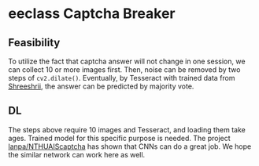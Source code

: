 # eeclass Captcha Breaker

## Feasibility

To utilize the fact that captcha answer will not change in one session, we can collect 10 or more images first. Then, noise can be removed by two steps of `cv2.dilate()`. Eventually, by Tesseract with trained data from [Shreeshrii](https://github.com/Shreeshrii), the answer can be predicted by majority vote. 

## DL

The steps above require 10 images and Tesseract, and loading them take ages. Trained model for this specific purpose is needed. The project [lanpa/NTHUAIScaptcha](https://github.com/lanpa/NTHUAIScaptcha) has shown that CNNs can do a great job. We hope the similar network can work here as well.

